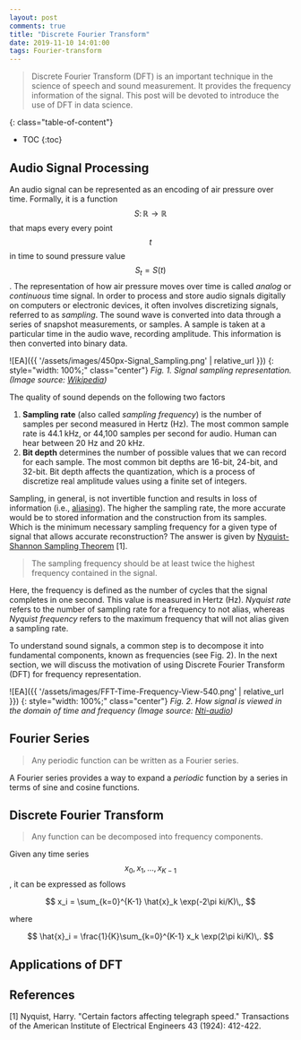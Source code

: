 ```yaml
---
layout: post
comments: true
title: "Discrete Fourier Transform"
date: 2019-11-10 14:01:00
tags: Fourier-transform
---
```



> Discrete Fourier Transform (DFT) is an important technique in the science of speech and sound measurement. It provides the frequency information of the signal. This post will be devoted to introduce the use of DFT in data science.
<!--more-->

{: class="table-of-content"}
* TOC
{:toc}


## Audio Signal Processing

An audio signal can be represented as an encoding of air pressure over time. Formally, it is a function $$S\colon \mathbb{R} \to \mathbb{R}$$ that maps every every point $$t$$ in time to sound pressure value $$S_t = S(t)$$. The representation of how air pressure moves over time is called *analog* or *continuous* time signal. In order to process and store audio signals digitally on computers or electronic devices, it often involves discretizing signals, referred to as *sampling*. The sound wave is converted into data through a series of snapshot measurements, or samples. A sample is taken at a particular time in the audio wave, recording amplitude. This information is then converted into binary data.

![EA]({{ '/assets/images/450px-Signal_Sampling.png' | relative_url }})
{: style="width: 100%;" class="center"}
*Fig. 1. Signal sampling representation. (Image source: [Wikipedia](https://en.wikipedia.org/wiki/File:Signal_Sampling.png))*

The quality of sound depends on the following two factors

1. **Sampling rate** (also called *sampling frequency*) is the number of samples per second measured in Hertz (Hz). The most common sample rate is 44.1 kHz, or 44,100 samples per second for audio. Human can hear between 20 Hz and 20 kHz.
2. **Bit depth** determines the number of possible values that we can record for each sample. The most common bit depths are 16-bit, 24-bit, and 32-bit. Bit depth affects the quantization, which is a process of discretize real amplitude values using a finite set of integers.

Sampling, in general, is not invertible function and results in loss of information (i.e., [aliasing](https://en.wikipedia.org/wiki/Aliasing)). The higher the sampling rate, the more accurate would be to stored information and the construction from its samples. Which is the minimum necessary sampling frequency for a given type of signal that allows accurate reconstruction?  The answer is given by [Nyquist-Shannon Sampling Theorem](https://en.wikipedia.org/wiki/Nyquist%E2%80%93Shannon_sampling_theorem) [1].
> The sampling frequency should be at least twice the highest frequency contained in the signal.

Here, the frequency is defined as the number of cycles that the signal completes in one second. This value is measured in Hertz (Hz). *Nyquist rate* refers to the number of sampling rate for a frequency to not alias, whereas *Nyquist frequency* refers to the maximum frequency that will not alias given a sampling rate.

To understand sound signals, a common step is to decompose it into fundamental components, known as frequencies (see Fig. 2). In the next section, we will discuss the motivation of using Discrete Fourier Transform (DFT) for frequency representation.

![EA]({{ '/assets/images/FFT-Time-Frequency-View-540.png' | relative_url }})
{: style="width: 100%;" class="center"}
*Fig. 2. How signal is viewed in the domain of time and frequency (Image source: [Nti-audio](https://www.nti-audio.com/en/support/know-how/fast-fourier-transform-fft))*

## Fourier Series

> Any periodic function can be written as a Fourier series.

A Fourier series provides a way to expand a *periodic* function by a series in terms of sine and cosine functions.

## Discrete Fourier Transform

> Any function can be decomposed into frequency components.

Given any time series $$x_0, x_1, \dots, x_{K-1}$$, it can be expressed as follows

$$
x_i = \sum_{k=0}^{K-1} \hat{x}_k \exp(-2\pi ki/K)\,,
$$ 

where 

$$
\hat{x}_i = \frac{1}{K}\sum_{k=0}^{K-1} x_k \exp(2\pi ki/K)\,.
$$

## Applications of DFT

## References

[1] Nyquist, Harry. "Certain factors affecting telegraph speed." Transactions of the American Institute of Electrical Engineers 43 (1924): 412-422.
